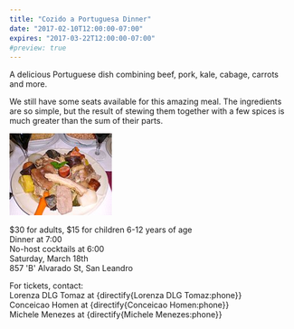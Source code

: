```yaml
---
title: "Cozido a Portuguesa Dinner"
date: "2017-02-10T12:00:00-07:00"
expires: "2017-03-22T12:00:00-07:00"
#preview: true
---
```


A delicious Portuguese dish combining beef, pork, kale, cabage, carrots and more.

We still have some seats available for this amazing meal. 
The ingredients are so simple, but the result of stewing them together with a few spices is much greater than the sum of their parts.

![Plate of mixed meats and vegetables](181px-Cozido_a_portuguesa_1.JPG "More photos by Uxbona at https://commons.wikimedia.org/wiki/User:Uxbona")

$30 for adults, $15 for children 6-12 years of age<br>
Dinner at 7:00<br>
No-host cocktails at 6:00<br>
Saturday, March 18th<br>
857 'B' Alvarado St, San Leandro

For tickets, contact:<br>
Lorenza DLG Tomaz at {directify{Lorenza DLG Tomaz:phone}}<br>
Conceicao Homen at {directify{Conceicao Homen:phone}}<br>
Michele Menezes at {directify{Michele Menezes:phone}}

